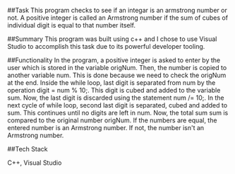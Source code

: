 
##Task
This program checks to see if an integar is an armstrong number or not. A positive integer is called an Armstrong number if the sum of cubes of individual digit is equal to that number itself.

##Summary 
This program was built using c++ and I chose to use Visual Studio to accomplish this task due to its powerful developer tooling.

##Functionality
In the program, a positive integer is asked to enter by the user which is stored in the variable origNum. Then, the number is copied to another variable num. This is done because we need to check the origNum at the end. Inside the while loop, last digit is separated from num by the operation digit = num % 10;. This digit is cubed and added to the variable sum. Now, the last digit is discarded using the statement num /= 10;. In the next cycle of while loop, second last digit is separated, cubed and added to sum. This continues until no digits are left in num. Now, the total sum sum is compared to the original number origNum. If the numbers are equal, the entered number is an Armstrong number. If not, the number isn't an Armstrong number.

##Tech Stack

C++, Visual Studio
